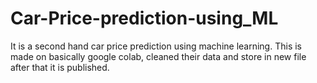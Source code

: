 # Car-Price-prediction-using_ML

It is a second hand car price prediction using machine learning.
This is made on basically google colab, cleaned their data and store in new file after that it is published.
